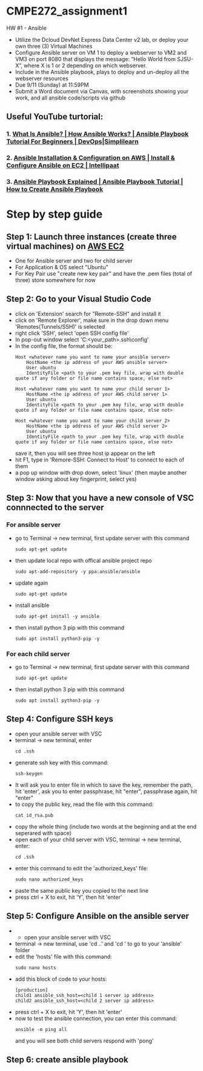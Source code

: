 # CMPE272_assignment1
HW #1 - Ansible
- Utilize the Dcloud DevNet Express Data Center v2 lab, or deploy your own three (3) Virtual Machines
- Configure Ansible server on VM 1 to deploy a webserver to VM2 and VM3 on port 8080 that displays the message: “Hello World from SJSU-X”, where X is 1 or 2 depending on which webserver.
- Include in the Ansible playbook, plays to deploy and un-deploy all the webserver resources
- Due 9/11 (Sunday) at 11:59PM
- Submit a Word document via Canvas, with screenshots showing your work, and all ansible code/scripts via github

## Useful YouTube turtorial:
### 1. [What Is Ansible? | How Ansible Works? | Ansible Playbook Tutorial For Beginners | DevOps|Simplilearn](https://www.youtube.com/watch?v=wgQ3rHFTM4E)

### 2. [Ansible Installation & Configuration on AWS | Install & Configure Ansible on EC2 | Intellipaat](https://www.youtube.com/watch?v=Km3BCQnV6sw)

### 3. [Ansible Playbook Explained | Ansible Playbook Tutorial | How to Create Ansible Playbook](https://www.youtube.com/watch?v=CXP-5XkBvWI)

# Step by step guide #

## Step 1: Launch three instances (create three virtual machines) on [AWS EC2]( https://console.aws.amazon.com/ec2/) 
  - One for Ansible server and two for child server
  - For Application & OS select "Ubuntu"
  - For Key Pair use "create new key pair" and have the .pem files (total of three) store somewhere for now
## Step 2: Go to your Visual Studio Code
  - click on 'Extension' search for "Remote-SSH" and install it
  - click on 'Remote Explorer', make sure in the drop down menu 'Remotes(Tunnels/SSH)' is selected
  - right click 'SSH', select 'open SSH config file'
  - In pop-out window select 'C:<your_path>\.ssh\config'
  - In the config file, the format should be:
    ```linguist
    Host <whatever name you want to name your ansible server>
        HostName <the ip address of your AWS ansible server>
        User ubuntu
        IdentityFile <path to your .pem key file, wrap with double quote if any folder or file name contains space, else not>

    Host <whatever name you want to name your child server 1>
        HostName <the ip address of your AWS child server 1>
        User ubuntu
        IdentityFile <path to your .pem key file, wrap with double quote if any folder or file name contains space, else not>

    Host <whatever name you want to name your child server 2>
        HostName <the ip address of your AWS child server 2>
        User ubuntu
        IdentityFile <path to your .pem key file, wrap with double quote if any folder or file name contains space, else not>
    ```
    save it, then you will see three host ip appear on the left
  - hit F1, type in 'Remore-SSH: Connect to Host' to connect to each of them
  - a pop up window with drop down, select 'linux' (then maybe another window asking about key fingerprint, select yes)
## Step 3: Now that you have a new console of VSC connnected to the server
  ### For ansible server
  - go to Terminal -> new terminal, first update server with this command
    ```linguist
    sudo apt-get update
    ```
  - then update local repo with offical ansible project repo
    ```linguist
    sudo apt-add-repository -y ppa:ansible/ansible
    ```
  - update again
    ```linguist
    sudo apt-get update
    ```
  - install ansible
    ```linguist
    sudo apt-get install -y ansible
    ```
  - then install python 3 pip with this command
    ```linguist
    sudo apt install python3-pip -y
    ```
  ### For each child server
  - go to Terminal -> new terminal, first update server with this command
    ```linguist
    sudo apt-get update
    ```
  - then install python 3 pip with this command
    ```linguist
    sudo apt install python3-pip -y
    ```
## Step 4: Configure SSH keys
  - open your ansible server with VSC
  - terminal -> new terminal, enter
    ```linguist
    cd .ssh
    ```
  - generate ssh key with this command:
    ```linguist
    ssh-keygen
    ```
  - It will ask you to enter file in which to save the key, remember the path, hit 'enter', ask you to enter passphrase, hit "enter", passphrase again, hit "enter"
  - to copy the public key, read the file with this command:
    ```linguist
    cat id_rsa.pub
    ```
  - copy the whole thing (include two words at the beginning and at the end seperared with space)
  - open each of your child server with VSC, terminal -> new terminal, enter:
    ```linguist
    cd .ssh
    ```
  - enter this command to edit the 'authorized_keys' file:
    ```linguist
    sudo nano authorized_keys
    ```
  - paste the same public key you copied to the next line
  - press ctrl + X to exit, hit 'Y', then hit 'enter'
## Step 5: Configure Ansible on the ansible server
  - - open your ansible server with VSC
  - terminal -> new terminal, use 'cd ..' and 'cd <folder name>' to go to your 'ansible' folder
  - edit the 'hosts' file with this command:
    ```linguist
    sudo nano hosts
    ```
  - add this block of code to your hosts:
    ```linguist
    [production]
    child1 ansible_ssh_host=<child 1 server ip address>
    child2 ansible_ssh_host=<child 2 server ip address>
    ```
  - press ctrl + X to exit, hit 'Y', then hit 'enter'
  - now to test the ansible connection, you can enter this command:
    ```linguist
    ansible -m ping all
    ```
    and you will see both child servers respond with 'pong'
## Step 6: create ansible playbook

